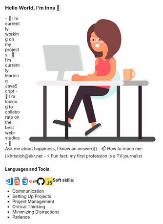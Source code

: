 ### Hello World, I'm Inna 👋
 <img align="right" alt="GIF" src="https://github.com/InnaKhristich/InnaKhristich/blob/main/Coder.gif?raw=true" width="456" height="412" />
- 🔭 I’m currently working on my projects
- 🌱 I’m currently learning JavaScript
- 👯 I’m looking to collaborate on the best web-studios
- 💬 Ask me about happiness, I know an answer)))
- 📫 How to reach me: i.khristich@ukr.net
- ⚡ Fun fact: my first profession is a TV journalist

#### Languages and Tools:
<img align="left" alt="Visual Studio Code" width="26px" src="https://raw.githubusercontent.com/github/explore/80688e429a7d4ef2fca1e82350fe8e3517d3494d/topics/visual-studio-code/visual-studio-code.png" />
<img align="left" alt="HTML5" width="26px" src="https://raw.githubusercontent.com/github/explore/80688e429a7d4ef2fca1e82350fe8e3517d3494d/topics/html/html.png" />
<img align="left" alt="CSS3" width="26px" src="https://raw.githubusercontent.com/github/explore/80688e429a7d4ef2fca1e82350fe8e3517d3494d/topics/css/css.png" />
<img align="left" alt="Git" width="26px" src="https://raw.githubusercontent.com/github/explore/80688e429a7d4ef2fca1e82350fe8e3517d3494d/topics/git/git.png" />
<img align="left" alt="GitHub" width="26px" src="https://raw.githubusercontent.com/github/explore/78df643247d429f6cc873026c0622819ad797942/topics/github/github.png" />
<img align="left" alt="JavaScript" width="26px" src="https://raw.githubusercontent.com/github/explore/80688e429a7d4ef2fca1e82350fe8e3517d3494d/topics/javascript/javascript.png" />

#### Soft skills:
* Communication
* Setting Up Projects
* Project Management
* Critical Thinking
* Minimizing Distractions
* Patience
